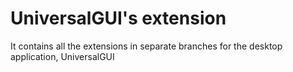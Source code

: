 # UniversalGUI's extension
It contains all the extensions in separate branches for the desktop application, UniversalGUI
